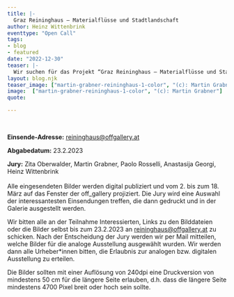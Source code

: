 ```yaml
---
title: |-
  Graz Reininghaus – Materialflüsse und Stadtlandschaft
author: Heinz Wittenbrink
eventtype: "Open Call"
tags:
- blog
- featured
date: "2022-12-30"
teaser: |-
  Wir suchen für das Projekt “Graz Reininghaus – Materialflüsse und Stadtlandschaft” nach Bildern und Bildserien zum neuen Grazer Quartier Reininghaus. Uns interessieren Arbeiten, die fotografisch untersuchen, welche biologischen und technischen, beweglichen und starren Elemente die neue Stadtlandschaft bestimmen. Wichtig sind uns die Beziehungen zwischen Fassaden und Oberflächen und den Material-, aber auch Waren-, Energie- und Geldflüssen dahinter. Wir möchten die eingesandten Fotos in unserer Galerie und auf unserer Website ausstellen. Besonders interessante Arbeiten werden wir drucken. Damit wollen wir Diskussionen anregen: Wie lassen sich die Besonderheiten eines Ortes als einer von menschlichen und nichtmenschlichen Faktoren bestimmten Gesamtheit fotografisch darstellen?. 
layout: blog.njk
teaser_image: ["martin-grabner-reininghaus-1-color", "(c): Martin Grabner"]
image:  ["martin-grabner-reininghaus-1-color", "(c): Martin Grabner"]
quote:

---
```

<br/>

**Einsende-Adresse:** <reininghaus@offgallery.at>

**Abgabedatum:** 23.2.2023

**Jury:** Zita Oberwalder, Martin Grabner, Paolo Rosselli, Anastasija Georgi, Heinz Wittenbrink
</br>
</br>
Alle eingesendeten Bilder werden digital publiziert und vom 2. bis zum 18. März auf das Fenster der off_gallery projiziert. Die Jury wird eine Auswahl der interessantesten Einsendungen treffen, die dann gedruckt und in der Galerie ausgestellt werden. 

Wir bitten alle an der Teilnahme Interessierten, Links zu den Bilddateien oder die Bilder selbst bis zum 23.2.2023 an <reininghaus@offgallery.at> zu schicken. Nach der Entscheidung der Jury werden wir per Mail mitteilen, welche Bilder für die analoge Ausstellung ausgewählt wurden. Wir werden dann alle Urheber\*innen bitten, die Erlaubnis zur analogen bzw. digitalen Ausstellung zu erteilen.

Die Bilder sollten mit einer Auflösung von 240dpi eine Druckversion von mindestens 50 cm für die längere Seite erlauben, d.h. dass die längere Seite mindestens 4700 Pixel breit oder hoch sein sollte.
